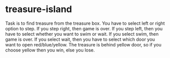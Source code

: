 # treasure-island

Task is to find treasure from the treasure box.
You have to select left or right option to step.
If you step right, then game is over.
If you step left, then you have to select whether you want to swim or wait.
If you select swim, then game is over.
If you select wait, then you have to select which door you want to open red/blue/yellow.
The treasure is behind yellow door, so if you choose yellow then you win, else you lose.